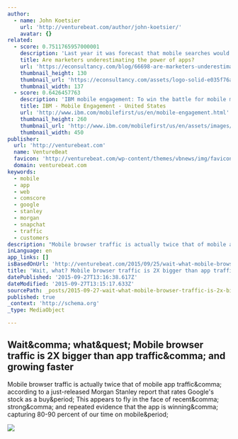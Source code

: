 ```yaml
---
author:
  - name: John Koetsier
    url: 'http://venturebeat.com/author/john-koetsier/'
    avatar: {}
related:
  - score: 0.7511765957000001
    description: 'Last year it was forecast that mobile searches would eclipse desktop and tablet searches, a prediction that rang true. Google recently announced that this is the case in 10 major countries, including Japan and the US.'
    title: Are marketers underestimating the power of apps?
    url: 'https://econsultancy.com/blog/66698-are-marketers-underestimating-the-power-of-apps/'
    thumbnail_height: 130
    thumbnail_url: 'https://econsultancy.com/assets/logo-solid-e035f76a817a37a234ac6937b85ff1db.png'
    thumbnail_width: 137
  - score: 0.6426457763
    description: 'IBM mobile engagement: To win the battle for mobile mindshare, leaders invest in new ways to have consumers engage on their own terms.'
    title: IBM - Mobile Engagement - United States
    url: 'http://www.ibm.com/mobilefirst/us/en/mobile-engagement.html'
    thumbnail_height: 260
    thumbnail_url: 'http://www.ibm.com/mobilefirst/us/en/assets/images/agendas/engage/tealeaf-video.jpg'
    thumbnail_width: 450
publisher:
  url: 'http://venturebeat.com'
  name: VentureBeat
  favicon: 'http://venturebeat.com/wp-content/themes/vbnews/img/favicon.ico'
  domain: venturebeat.com
keywords:
  - mobile
  - app
  - web
  - comscore
  - google
  - stanley
  - morgan
  - snapchat
  - traffic
  - customers
description: "Mobile browser traffic is actually twice that of mobile app traffic, according to a just-released Morgan Stanley report that rates Google's stock as a buy. This appears to fly in the face of recent, strong, and repeated evidence that the app is winning, capturing 80-90 percent of our time on mobile."
inLanguage: en
app_links: []
isBasedOnUrl: 'http://venturebeat.com/2015/09/25/wait-what-mobile-browser-traffic-is-2x-bigger-than-app-traffic-and-growing-faster/'
title: 'Wait, what? Mobile browser traffic is 2X bigger than app traffic, and growing faster'
datePublished: '2015-09-27T13:16:38.617Z'
dateModified: '2015-09-27T13:15:17.633Z'
sourcePath: _posts/2015-09-27-wait-what-mobile-browser-traffic-is-2x-bigger-than-app-tra.md
published: true
_context: 'http://schema.org'
_type: MediaObject

---
```

<article style=""><h1>Wait&amp;comma; what&amp;quest; Mobile browser traffic is 2X bigger than app traffic&amp;comma; and growing faster</h1><p>Mobile browser traffic is actually twice that of mobile app traffic&amp;comma; according to a just-released Morgan Stanley report that rates Google's stock as a buy&amp;period; This appears to fly in the face of recent&amp;comma; strong&amp;comma; and repeated evidence that the app is winning&amp;comma; capturing 80-90 percent of our time on mobile&amp;period;</p><img src="http://i0.wp.com/venturebeat.com/wp-content/uploads/2015/02/Mobile-phone-apps.jpg?fit=780%2C9999" /></article>
